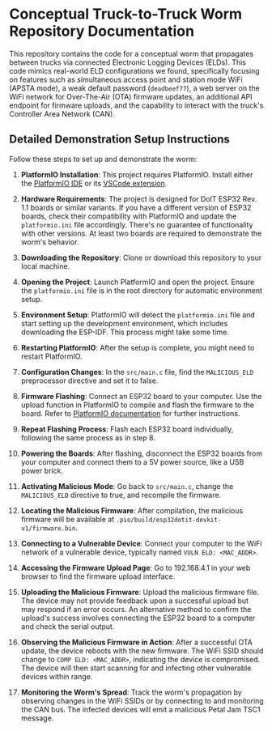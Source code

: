 # Conceptual Truck-to-Truck Worm Repository Documentation

This repository contains the code for a conceptual worm that propagates between trucks via connected Electronic Logging Devices (ELDs). This code mimics real-world ELD configurations we found, specifically focusing on features such as simultaneous access point and station mode WiFi (APSTA mode), a weak default password (`deadbeef77`), a web server on the WiFi network for Over-The-Air (OTA) firmware updates, an additional API endpoint for firmware uploads, and the capability to interact with the truck's Controller Area Network (CAN).

## Detailed Demonstration Setup Instructions

Follow these steps to set up and demonstrate the worm:

1. **PlatformIO Installation**: This project requires PlatformIO. Install either the [PlatformIO IDE](https://platformio.org/platformio-ide) or its [VSCode extension](https://platformio.org/install/ide?install=vscode).

2. **Hardware Requirements**: The project is designed for DoIT ESP32 Rev. 1.1 boards or similar variants. If you have a different version of ESP32 boards, check their compatibility with PlatformIO and update the `platformio.ini` file accordingly. There's no guarantee of functionality with other versions. At least two boards are required to demonstrate the worm's behavior.

3. **Downloading the Repository**: Clone or download this repository to your local machine.

4. **Opening the Project**: Launch PlatformIO and open the project. Ensure the `platformio.ini` file is in the root directory for automatic environment setup.

5. **Environment Setup**: PlatformIO will detect the `platformio.ini` file and start setting up the development environment, which includes downloading the ESP-IDF. This process might take some time.

6. **Restarting PlatformIO**: After the setup is complete, you might need to restart PlatformIO.

7. **Configuration Changes**: In the `src/main.c` file, find the `MALICIOUS_ELD` preprocessor directive and set it to false.

8. **Firmware Flashing**: Connect an ESP32 board to your computer. Use the upload function in PlatformIO to compile and flash the firmware to the board. Refer to [PlatformIO documentation](https://docs.platformio.org/en/latest/integration/ide/vscode.html#ide-vscode) for further instructions.

9. **Repeat Flashing Process**: Flash each ESP32 board individually, following the same process as in step 8.

10. **Powering the Boards**: After flashing, disconnect the ESP32 boards from your computer and connect them to a 5V power source, like a USB power brick.

11. **Activating Malicious Mode**: Go back to `src/main.c`, change the `MALICIOUS_ELD` directive to true, and recompile the firmware.

12. **Locating the Malicious Firmware**: After compilation, the malicious firmware will be available at `.pio/build/esp32dotit-devkit-v1/firmware.bin`.

13. **Connecting to a Vulnerable Device**: Connect your computer to the WiFi network of a vulnerable device, typically named `VULN ELD: <MAC_ADDR>`.

14. **Accessing the Firmware Upload Page**: Go to 192.168.4.1 in your web browser to find the firmware upload interface.

15. **Uploading the Malicious Firmware**: Upload the malicious firmware file. The device may not provide feedback upon a successful upload but may respond if an error occurs. An alternative method to confirm the upload's success involves connecting the ESP32 board to a computer and check the serial output.

16. **Observing the Malicious Firmware in Action**: After a successful OTA update, the device reboots with the new firmware. The WiFi SSID should change to `COMP ELD: <MAC_ADDR>`, indicating the device is compromised. The device will then start scanning for and infecting other vulnerable devices within range.

17. **Monitoring the Worm's Spread**: Track the worm's propagation by observing changes in the WiFi SSIDs or by connecting to and monitoring the CAN bus. The infected devices will emit a malicious Petal Jam TSC1 message.